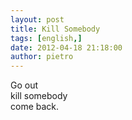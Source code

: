 ```yaml
---
layout: post
title: Kill Somebody
tags: [english,]
date: 2012-04-18 21:18:00
author: pietro
---
```

Go out<br/>kill somebody<br/>come back.
